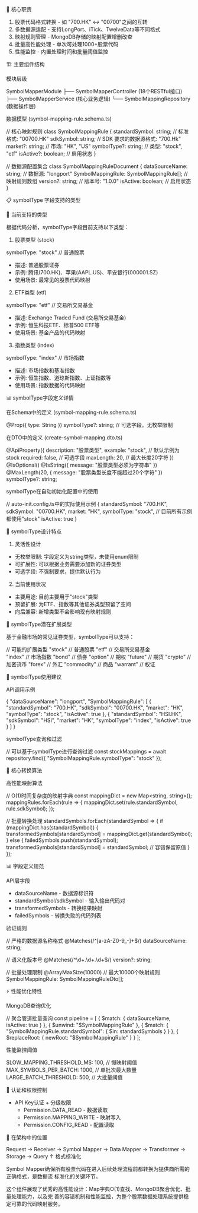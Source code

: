 🎯 核心职责

  1. 股票代码格式转换 - 如 "700.HK" ↔ "00700"之间的互转
  2. 多数据源适配 - 支持LongPort、iTick、TwelveData等不同格式
  3. 映射规则管理 - MongoDB存储的映射配置增删改查
  4. 批量高性能处理 - 单次可处理1000+股票代码
  5. 性能监控 - 内置处理时间和批量阈值监控

  🏗️ 主要组件结构

  模块层级

  SymbolMapperModule
  ├── SymbolMapperController (18个RESTful接口)
  ├── SymbolMapperService (核心业务逻辑)
  └── SymbolMappingRepository (数据操作层)

  数据模型 (symbol-mapping-rule.schema.ts)

  // 核心映射规则
  class SymbolMappingRule {
    standardSymbol: string;     // 标准格式: "00700.HK"
    sdkSymbol: string;    // SDK 要求的数据源格式: "700.Hk"
    market?: string;         // 市场: "HK", "US"
    symbolType?: string;     // 类型: "stock", "etf"
    isActive?: boolean;      // 启用状态
  }

  // 数据源配置集合
  class SymbolMappingRuleDocument {
    dataSourceName: string;           // 数据源: "longport"
    SymbolMappingRule: SymbolMappingRule[];  // 映射规则数组
    version?: string;                 // 版本号: "1.0.0"
    isActive: boolean;               // 启用状态
  }



 📋 symbolType 字段支持的类型

  🎯 当前支持的类型

  根据代码分析，symbolType字段目前支持以下类型：

  1. 股票类型 (stock)

  symbolType: "stock"  // 普通股票
  - 描述: 普通股票证券
  - 示例: 腾讯(700.HK)、苹果(AAPL.US)、平安银行(000001.SZ)
  - 使用场景: 最常见的股票代码映射

  2. ETF类型 (etf)

  symbolType: "etf"   // 交易所交易基金
  - 描述: Exchange Traded Fund (交易所交易基金)
  - 示例: 恒生科技ETF、标普500 ETF等
  - 使用场景: 基金产品的代码映射

  3. 指数类型 (index)

  symbolType: "index" // 市场指数
  - 描述: 市场指数和基准指数
  - 示例: 恒生指数、道琼斯指数、上证指数等
  - 使用场景: 指数数据的代码映射

  📊 symbolType字段定义详情

  在Schema中的定义 (symbol-mapping-rule.schema.ts)

  @Prop({ type: String })
  symbolType?: string;  // 可选字段，无枚举限制

  在DTO中的定义 (create-symbol-mapping.dto.ts)

  @ApiProperty({
    description: "股票类型",
    example: "stock",      // 默认示例为stock
    required: false,       // 可选字段
    maxLength: 20,        // 最大长度20字符
  })
  @IsOptional()
  @IsString({ message: "股票类型必须为字符串" })
  @MaxLength(20, { message: "股票类型长度不能超过20个字符" })
  symbolType?: string;

  symbolType在自动初始化配置中的使用

  // auto-init.config.ts中的实际使用示例
  {
    standardSymbol: "700.HK",
    sdkSymbol: "00700.HK",
    market: "HK",
    symbolType: "stock",    // 目前所有示例都使用"stock"
    isActive: true
  }

  🔧 symbolType设计特点

  1. 灵活性设计

  - 无枚举限制: 字段定义为string类型，未使用enum限制
  - 可扩展性: 可以根据业务需要添加新的证券类型
  - 可选字段: 不强制要求，提供默认行为

  2. 当前使用状况

  - 主要用途: 目前主要用于"stock"类型
  - 预留扩展: 为ETF、指数等其他证券类型预留了空间
  - 向后兼容: 新增类型不会影响现有映射规则

  🚀 symbolType潜在扩展类型

  基于金融市场的常见证券类型，symbolType可以支持：

  // 可能的扩展类型
  "stock"     // 普通股票
  "etf"       // 交易所交易基金  
  "index"     // 市场指数
  "bond"      // 债券
  "option"    // 期权
  "future"    // 期货
  "crypto"    // 加密货币
  "forex"     // 外汇
  "commodity" // 商品
  "warrant"   // 权证

  📝 symbolType使用建议

  API调用示例

  {
    "dataSourceName": "longport",
    "SymbolMappingRule": [
      {
        "standardSymbol": "700.HK",
        "sdkSymbol": "00700.HK",
        "market": "HK",
        "symbolType": "stock",
        "isActive": true
      },
      {
        "standardSymbol": "HSI.HK",
        "sdkSymbol": "HSI",
        "market": "HK",
        "symbolType": "index",
        "isActive": true
      }
    ]
  }

  symbolType查询和过滤

  // 可以基于symbolType进行查询过滤
  const stockMappings = await repository.find({
    "SymbolMappingRule.symbolType": "stock"
  });



  🔄 核心转换算法

  高性能映射算法

  // O(1)时间复杂度的映射字典
  const mappingDict = new Map<string, string>();
  mappingRules.forEach(rule => {
    mappingDict.set(rule.standardSymbol, rule.sdkSymbol);
  });

  // 批量转换处理
  standardSymbols.forEach(standardSymbol => {
    if (mappingDict.has(standardSymbol)) {
      transformedSymbols[standardSymbol] = mappingDict.get(standardSymbol);
    } else {
      failedSymbols.push(standardSymbol);
      transformedSymbols[standardSymbol] = standardSymbol; // 容错保留原值
    }
  });

  📊 字段定义规范

  API层字段

  - dataSourceName - 数据源标识符
  - standardSymbol/sdkSymbol - 输入输出代码对
  - transformedSymbols - 转换结果映射
  - failedSymbols - 转换失败的代码列表

  验证规则

  // 严格的数据源名称格式
  @Matches(/^[a-zA-Z0-9_-]+$/)
  dataSourceName: string;

  // 语义化版本号
  @Matches(/^\d+\.\d+\.\d+$/)
  version?: string;

  // 批量处理限制
  @ArrayMaxSize(10000)  // 最大10000个映射规则
  SymbolMappingRule: SymbolMappingRuleDto[];

  ⚡ 性能优化特性

  MongoDB查询优化

  // 聚合管道批量查询
  const pipeline = [
    { $match: { dataSourceName, isActive: true } },
    { $unwind: "$SymbolMappingRule" },
    { $match: { "SymbolMappingRule.standardSymbol": { $in: standardSymbols } } },
    { $replaceRoot: { newRoot: "$SymbolMappingRule" } }
  ];

  性能监控阈值

  SLOW_MAPPING_THRESHOLD_MS: 100,    // 慢映射阈值
  MAX_SYMBOLS_PER_BATCH: 1000,       // 单批次最大数量
  LARGE_BATCH_THRESHOLD: 500,        // 大批量阈值

  🔐 认证和权限控制

  - API Key认证 + 分级权限
    - Permission.DATA_READ - 数据读取
    - Permission.MAPPING_WRITE - 映射写入
    - Permission.CONFIG_READ - 配置读取

  🔄 在架构中的位置

  Request → Receiver → Symbol Mapper → Data Mapper → Transformer → Storage → Query
                           ↑
                     格式标准化

  Symbol Mapper确保所有股票代码在进入后续处理流程前都转换为提供商所需的正确格式，是数据流
  标准化的关键环节。

  这个组件展现了优秀的高性能设计：Map字典O(1)查找、MongoDB聚合优化、批量处理能力，以及完
  善的容错机制和性能监控，为整个股票数据处理系统提供稳定可靠的代码映射服务。
